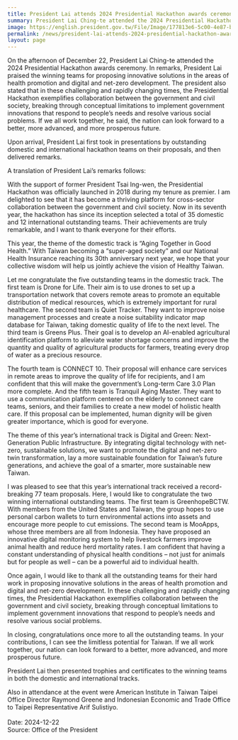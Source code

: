 ```yaml
---
title: President Lai attends 2024 Presidential Hackathon awards ceremony
summary: President Lai Ching-te attended the 2024 Presidential Hackathon awards ceremony
image: https://english.president.gov.tw/File/Image/177813e6-5c00-4e87-ba4f-dea4185f40a4
permalink: /news/president-lai-attends-2024-presidential-hackathon-awards-ceremony/
layout: page
---
```

On the afternoon of December 22, President Lai Ching-te attended the 2024 Presidential Hackathon awards ceremony. In remarks, President Lai praised the winning teams for proposing innovative solutions in the areas of health promotion and digital and net-zero development. The president also stated that in these challenging and rapidly changing times, the Presidential Hackathon exemplifies collaboration between the government and civil society, breaking through conceptual limitations to implement government innovations that respond to people’s needs and resolve various social problems. If we all work together, he said, the nation can look forward to a better, more advanced, and more prosperous future.

Upon arrival, President Lai first took in presentations by outstanding domestic and international hackathon teams on their proposals, and then delivered remarks.

A translation of President Lai’s remarks follows:

With the support of former President Tsai Ing-wen, the Presidential Hackathon was officially launched in 2018 during my tenure as premier. I am delighted to see that it has become a thriving platform for cross-sector collaboration between the government and civil society. Now in its seventh year, the hackathon has since its inception selected a total of 35 domestic and 12 international outstanding teams. Their achievements are truly remarkable, and I want to thank everyone for their efforts.

This year, the theme of the domestic track is “Aging Together in Good Health.” With Taiwan becoming a “super-aged society” and our National Health Insurance reaching its 30th anniversary next year, we hope that your collective wisdom will help us jointly achieve the vision of Healthy Taiwan.

Let me congratulate the five outstanding teams in the domestic track. The first team is Drone for Life. Their aim is to use drones to set up a transportation network that covers remote areas to promote an equitable distribution of medical resources, which is extremely important for rural healthcare. The second team is Quiet Tracker. They want to improve noise management processes and create a noise suitability indicator map database for Taiwan, taking domestic quality of life to the next level. The third team is Greens Plus. Their goal is to develop an AI-enabled agricultural identification platform to alleviate water shortage concerns and improve the quantity and quality of agricultural products for farmers, treating every drop of water as a precious resource.

The fourth team is CONNECT 10. Their proposal will enhance care services in remote areas to improve the quality of life for recipients, and I am confident that this will make the government’s Long-term Care 3.0 Plan more complete. And the fifth team is Tranquil Aging Master. They want to use a communication platform centered on the elderly to connect care teams, seniors, and their families to create a new model of holistic health care. If this proposal can be implemented, human dignity will be given greater importance, which is good for everyone.

The theme of this year’s international track is Digital and Green: Next-Generation Public Infrastructure. By integrating digital technology with net-zero, sustainable solutions, we want to promote the digital and net-zero twin transformation, lay a more sustainable foundation for Taiwan’s future generations, and achieve the goal of a smarter, more sustainable new Taiwan.

I was pleased to see that this year’s international track received a record-breaking 77 team proposals. Here, I would like to congratulate the two winning international outstanding teams. The first team is GreenhopeBCTW. With members from the United States and Taiwan, the group hopes to use personal carbon wallets to turn environmental actions into assets and encourage more people to cut emissions. The second team is MooApps, whose three members are all from Indonesia. They have proposed an innovative digital monitoring system to help livestock farmers improve animal health and reduce herd mortality rates. I am confident that having a constant understanding of physical health conditions – not just for animals but for people as well – can be a powerful aid to individual health.

Once again, I would like to thank all the outstanding teams for their hard work in proposing innovative solutions in the areas of health promotion and digital and net-zero development. In these challenging and rapidly changing times, the Presidential Hackathon exemplifies collaboration between the government and civil society, breaking through conceptual limitations to implement government innovations that respond to people’s needs and resolve various social problems.

In closing, congratulations once more to all the outstanding teams. In your contributions, I can see the limitless potential for Taiwan. If we all work together, our nation can look forward to a better, more advanced, and more prosperous future.

President Lai then presented trophies and certificates to the winning teams in both the domestic and international tracks.

Also in attendance at the event were American Institute in Taiwan Taipei Office Director Raymond Greene and Indonesian Economic and Trade Office to Taipei Representative Arif Sulistiyo.
<br/>
<br/>
Date: 2024-12-22
<br/>
Source: Office of the President
